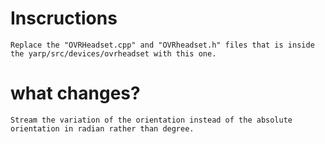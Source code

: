 # Inscructions

	Replace the "OVRHeadset.cpp" and "OVRheadset.h" files that is inside the yarp/src/devices/ovrheadset with this one.


# what changes?

    Stream the variation of the orientation instead of the absolute orientation in radian rather than degree.
